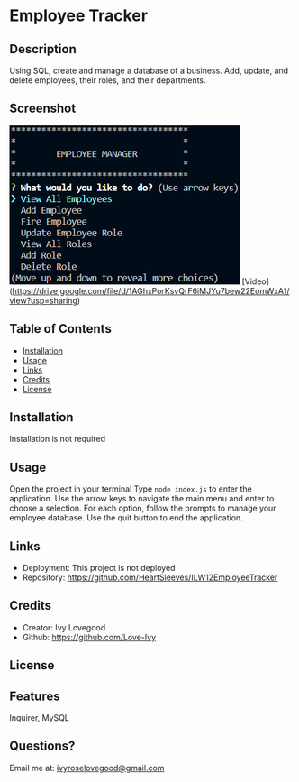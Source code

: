 # Employee Tracker

## Description

Using SQL, create and manage a database of a business. Add, update, and delete employees, their roles, and their departments.

## Screenshot

![Screenshot](./assets/screenshot/screenshot.png)
[Video] (https://drive.google.com/file/d/1AGhxPorKsvQrF6iMJYu7bew22EomWxA1/view?usp=sharing)

## Table of Contents

- [Installation](#installation)
- [Usage](#usage)
- [Links](#links)
- [Credits](#credits)
- [License](#license)

## Installation

Installation is not required

## Usage

Open the project in your terminal Type `node index.js` to enter the application. Use the arrow keys to navigate the main menu and enter to choose a selection. For each option, follow the prompts to manage your employee database. Use the quit button to end the application.

## Links

- Deployment: This project is not deployed
- Repository: https://github.com/HeartSleeves/ILW12EmployeeTracker

## Credits

- Creator: Ivy Lovegood
- Github: https://github.com/Love-Ivy

## License

## Features

Inquirer, MySQL

## Questions?

Email me at: ivyroselovegood@gmail.com
